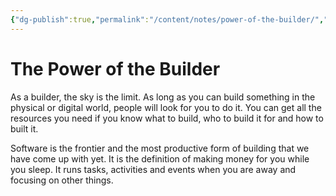 ```yaml
---
{"dg-publish":true,"permalink":"/content/notes/power-of-the-builder/","noteIcon":"2"}
---
```


# The Power of the Builder

As a builder, the sky is the limit. As long as you can build something in the physical or digital world, people will look for you to do it. You can get all the resources you need if you know what to build, who to build it for and how to built it. 

Software is the frontier and the most productive form of building that we have come up with yet. It is the definition of making money for you while you sleep. It runs tasks, activities and events when you are away and focusing on other things.